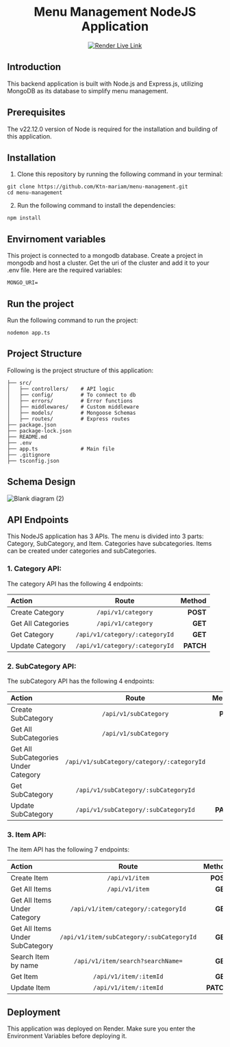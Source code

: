 <h1 display="flex" align="center">Menu Management NodeJS Application</h1>


<div align="center">
  <a href="https://menu-management-7uyy.onrender.com/" target="_blank" rel="noreferrer">
    <img src="https://img.shields.io/badge/Render-%46E3B7.svg?style=for-the-badge&logo=render&logoColor=white" alt="Render Live Link"/>
  </a>
</div>

## Introduction
This backend application is built with Node.js and Express.js, utilizing MongoDB as its database to simplify menu management.

## Prerequisites
The v22.12.0 version of Node is required for the installation and building of this application.

## Installation

1. Clone this repository by running the following command in your terminal:
```
git clone https://github.com/Ktn-mariam/menu-management.git
cd menu-management
```
2. Run the following command to install the dependencies:
```
npm install
```

## Envirnoment variables

This project is connected to a mongodb database. Create a project in mongodb and host a cluster. Get the uri of the cluster and add it to your .env file. Here are the required variables:
```
MONGO_URI=
```


## Run the project
Run the following command to run the project:

```
nodemon app.ts
```


## Project Structure
Following is the project structure of this application:

```
├── src/
│   ├── controllers/    # API logic
│   ├── config/         # To connect to db
│   ├── errors/         # Error functions
│   ├── middlewares/    # Custom middleware
│   ├── models/         # Mongoose Schemas
│   ├── routes/         # Express routes
├── package.json
├── package-lock.json
├── README.md
├── .env
├── app.ts              # Main file
├── .gitignore
├── tsconfig.json
```

## Schema Design

![Blank diagram (2)](https://github.com/user-attachments/assets/3d919838-3efa-4996-a693-dd77ac939b1d)

## API Endpoints

This NodeJS application has 3 APIs. The menu is divided into 3 parts: Category, SubCategory, and Item. Categories have subcategories. Items can be created under categories and subCategories.

### 1. Category API:

The category API has the following 4 endpoints:

| Action |  Route  | Method |
|:-----|:--------:|------:|
| Create Category   | `/api/v1/category` | **POST** |
| Get All Categories   |  `/api/v1/category`  |   **GET** |
| Get Category   | `/api/v1/category/:categoryId` |    **GET** |
| Update Category   | `/api/v1/category/:categoryId` |    **PATCH** |

### 2. SubCategory API:

The subCategory API has the following 4 endpoints:

| Action |  Route  | Method |
|:-----|:--------:|------:|
| Create SubCategory   | `/api/v1/subCategory` | **POST** |
| Get All SubCategories   |  `/api/v1/subCategory`  |   **GET** |
| Get All SubCategories Under Category   | `/api/v1/subCategory/category/:categoryId` |    **GET** |
| Get SubCategory   | `/api/v1/subCategory/:subCategoryId` |    **GET** |
| Update SubCategory   | `/api/v1/subCategory/:subCategoryId` |    **PATCH** |



### 3. Item API:

The item API has the following 7 endpoints:

| Action |  Route  | Method |
|:-----|:--------:|------:|
| Create Item   | `/api/v1/item` | **POST** |
| Get All Items   |  `/api/v1/item`  |   **GET** |
| Get All Items Under Category   | `/api/v1/item/category/:categoryId` |    **GET** |
| Get All Items Under SubCategory   | `/api/v1/item/subCategory/:subCategoryId` |    **GET** |
| Search Item by name   | `/api/v1/item/search?searchName=` |    **GET** |
| Get Item   | `/api/v1/item/:itemId` |    **GET** |
| Update Item   | `/api/v1/item/:itemId` |    **PATCH** |


## Deployment

This application was deployed on Render. Make sure you enter the Environment Variables before deploying it.